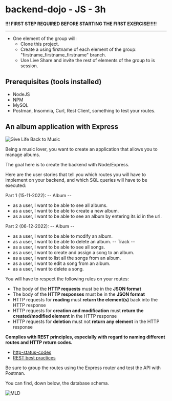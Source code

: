 # backend-dojo - JS - **3h**

**!!! FIRST STEP REQUIRED BEFORE STARTING THE FIRST EXERCISE!!!!!**

---
- One element of the group will:
    - Clone this project.
    - Create a using firstname of each element of the group: "firstname_firstname_firstname" branch.
    - Use Live Share and invite the rest of elements of the group to is session.

## Prerequisites (tools installed)

- NodeJS
- NPM
- MySQL
- Postman, Insomnia, Curl, Rest Client, something to test your routes.

## An album application with Express

![Give Life Back to Music](https://laughingsquid.com/wp-content/uploads/2013/05/givelifebacktomusic5.gif)

Being a music lover, you want to create an application that allows you to manage albums.

The goal here is to create the backend with Node/Express.

Here are the user stories that tell you which routes you will have to implement on your backend, and which SQL queries will have to be executed:

Part 1 (15-11-2022):
-- Album --
- as a user, I want to be able to see all albums.
- as a user, I want to be able to create a new album.
- as a user, I want to be able to see an album by entering its id in the url.

Part 2 (06-12-2022):
-- Album --
- as a user, I want to be able to modify an album.
- as a user, I want to be able to delete an album.
-- Track --
- as a user, I want to be able to see all songs.
- as a user, I want to create and assign a song to an album.
- as a user, I want to list all the songs from an album.
- as a user, I want to edit a song from an album.
- as a user, I want to delete a song.


You will have to respect the following rules on your routes:

- The body of the **HTTP requests** must be in the **JSON format**
- The body of the **HTTP responses** must be in the **JSON format**
- HTTP requests for **reading** must **return the element(s)** back into the HTTP response
- HTTP requests for **creation and modification** must **return the created/modified element** in the HTTP response
- HTTP requests for **deletion** must not **return any element** in the HTTP response

**Complies with REST principles, especially with regard to naming different routes and HTTP return codes.**

- [http-status-codes](https://restfulapi.net/http-status-codes/)
- [REST best practices](https://blog.mwaysolutions.com/2014/06/05/10-best-practices-for-better-restful-api/)

Be sure to group the routes using the Express router and test the API with Postman.

You can find, down below, the database schema.

![MLD](https://i.imgur.com/PDsSoEC.png)
